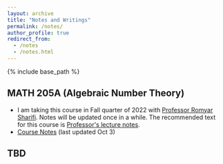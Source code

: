 ```yaml
---
layout: archive
title: "Notes and Writings"
permalink: /notes/
author_profile: true
redirect_from:
  - /notes
  - /notes.html
---
```


{% include base_path %}

MATH 205A (Algebraic Number Theory)
------
* I am taking this course in Fall quarter of 2022 with [Professor Romyar Sharifi](https://www.math.ucla.edu/~sharifi/). Notes will be updated once in a while. The recommended text for this course is [Professor's lecture notes](https://www.math.ucla.edu/~sharifi/algnum.pdf). 
* [Course Notes](https://github.com/jiantongliu/jiantongliu.github.io/blob/master/files/205A_Notes.pdf) (last updated Oct 3)

TBD
------

